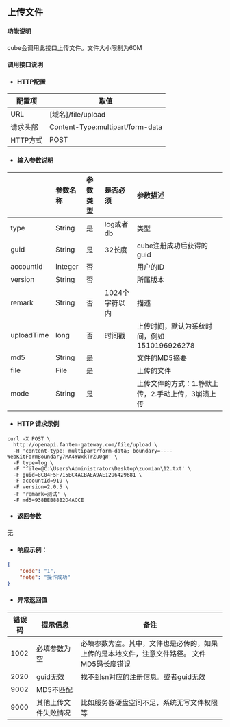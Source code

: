 ##  上传文件

#### 功能说明

cube会调用此接口上传文件。文件大小限制为60M

#### 调用接口说明

* #### HTTP配置

| 配置项 | 取值 |
| --- | --- |
| URL | \[域名\]/file/upload |
| 请求头部 | Content-Type:multipart/form-data |
| HTTP方式 | POST |

* #### 输入参数说明

|  | 参数名称 | 参数类型 | 是否必须 | 参数描述 |
| :--- | :--- | :--- | :--- | :--- |
| type | String | 是 | log或者db | 类型 |
| guid | String | 是 | 32长度 | cube注册成功后获得的guid |
| accountId | Integer | 否 |  | 用户的ID |
| version | String | 否 |  | 所属版本 |
| remark | String | 否 | 1024个字符以内 | 描述 |
| uploadTime | long | 否 | 时间戳 | 上传时间，默认为系统时间，例如1510196926278 |
| md5 | String | 是 |  | 文件的MD5摘要 |
| file | File | 是 |  | 上传的文件 |
| mode | String | 是 |  | 上传文件的方式：1.静默上传，2.手动上传，3崩溃上传 |

* #### HTTP 请求示例

```
curl -X POST \
  http://openapi.fantem-gateway.com/file/upload \
  -H 'content-type: multipart/form-data; boundary=----WebKitFormBoundary7MA4YWxkTrZu0gW' \
  -F type=log \
  -F 'file=@C:\Users\Administrator\Desktop\zuomian\12.txt' \
  -F guid=8C04F5F715BC4ACBAEA9AE1296429681 \
  -F accountId=919 \
  -F version=2.0.5 \
  -F 'remark=测试' \
  -F md5=938BEB88B2D4ACCE
```

* #### 返回参数

无

* #### 响应示例：

```json
{
    "code": "1",
    "note": "操作成功"
}
```

* #### 异常返回值

| 错误码 | 提示信息 | 备注 |
| --- | --- | --- |
| 1002 | 必填参数为空 | 必填参数为空。其中，文件也是必传的，如果上传的是本地文件，注意文件路径。 文件MD5码长度错误 |
| 2020 | guid无效 | 找不到sn对应的注册信息。或者guid无效 |
| 9002 | MD5不匹配 |  |
| 9000 | 其他上传文件失败情况 | 比如服务器硬盘空间不足，系统无写文件权限等 |



